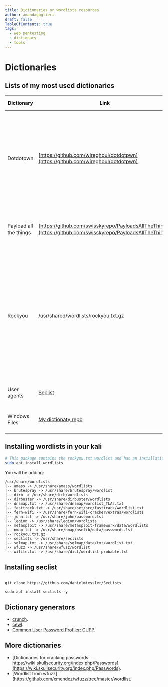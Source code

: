 ```yaml
---
title: Dictionaries or wordlists resources
author: amandaguglieri
draft: false
TableOfContents: true
tags:
  - web pentesting
  - dictionary
  - tools
---
```


# Dictionaries

## Lists of my most used dictionaries

| Dictionary | Link | Description | Intended for |
| ---------- | ---- | ----------- | ------------ |
| Dotdotpwn | [https://github.com/wireghoul/dotdotpwn](https://github.com/wireghoul/dotdotpwn) | It's a very flexible intelligent fuzzer to discover traversal directory vulnerabilities in software such as HTTP/FTP/TFTP servers, Web platforms such as CMSs, ERPs, Blogs, etc. | Traversal directory |
| Payload all the things |  [https://github.com/swisskyrepo/PayloadsAllTheThings](https://github.com/swisskyrepo/PayloadsAllTheThings) | many different resources and cheat sheets for payload generation and general methodology.|
| Rockyou | /usr/shared/wordlists/rockyou.txt.gz | RockYou was a company that developed widgets for MySpace and implemented applications for various social networks and Facebook. Since 2014, it has engaged primarily in the purchases of rights to classic video games; it incorporates in-game ads and re-distributes the games.
| User agents | [Seclist](https://github.com/danielmiessler/SecLists/tree/master/Fuzzing/User-Agents) | Intended to bypass rate limiting (in an API) | User-agent headers |  
| Windows Files |  [My dictionaty repo](https://github.com/amandaguglieri/dictionaries/blob/main/windows/file_inclusion) | To read interesting files from windows machines | Intended for information disclosure | 

## Installing wordlists in your kali

```bash
# This package contains the rockyou.txt wordlist and has an installation size of 134 MB.
sudo apt install wordlists
```

You will be adding:

```
/usr/share/wordlists
|-- amass -> /usr/share/amass/wordlists
|-- brutespray -> /usr/share/brutespray/wordlist
|-- dirb -> /usr/share/dirb/wordlists
|-- dirbuster -> /usr/share/dirbuster/wordlists
|-- dnsmap.txt -> /usr/share/dnsmap/wordlist_TLAs.txt
|-- fasttrack.txt -> /usr/share/set/src/fasttrack/wordlist.txt
|-- fern-wifi -> /usr/share/fern-wifi-cracker/extras/wordlists
|-- john.lst -> /usr/share/john/password.lst
|-- legion -> /usr/share/legion/wordlists
|-- metasploit -> /usr/share/metasploit-framework/data/wordlists
|-- nmap.lst -> /usr/share/nmap/nselib/data/passwords.lst
|-- rockyou.txt.gz
|-- seclists -> /usr/share/seclists
|-- sqlmap.txt -> /usr/share/sqlmap/data/txt/wordlist.txt
|-- wfuzz -> /usr/share/wfuzz/wordlist
`-- wifite.txt -> /usr/share/dict/wordlist-probable.txt
```

## Installing seclist

```shell-session

git clone https://github.com/danielmiessler/SecLists

sudo apt install seclists -y

```

## Dictionary generators

- [crunch](crunch.md).
- [cewl](cewl.md).
- [Common User Password Profiler: CUPP](cupp-common-user-password-profiler.md).


## More dictionaries

- [Dictionaries for cracking passwords: https://wiki.skullsecurity.org/index.php/Passwords](https://wiki.skullsecurity.org/index.php/Passwords).
- [Wordlist from wfuzz](https://github.com/xmendez/wfuzz/tree/master/wordlist.

